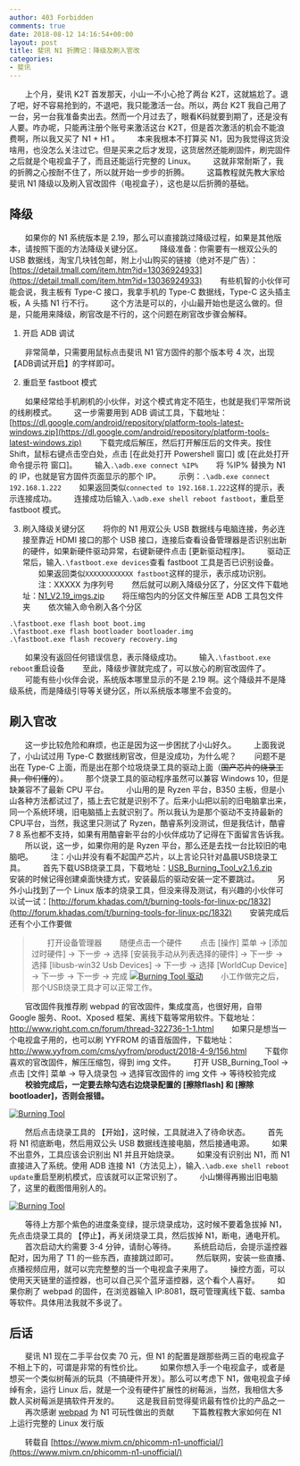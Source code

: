 ```yaml
---
author: 403 Forbidden
comments: true
date: 2018-08-12 14:16:54+00:00
layout: post
title: 斐讯 N1 折腾记：降级及刷入官改
categories:
- 斐讯
---
```

　　上个月，斐讯 K2T 首发那天，小山一不小心抢了两台 K2T，这就尴尬了。退了吧，好不容易抢到的，不退吧，我只能激活一台。所以，两台 K2T 我自己用了一台，另一台我准备卖出去。然而一个月过去了，眼看K码就要到期了，还是没有人要。咋办呢，只能再注册个账号来激活这台 K2T，但是首次激活的机会不能浪费啊，所以我又买了 N1 + H1 。
　　本来我根本不打算买 N1，因为我觉得这货没啥用，也没怎么关注过它。但是买来之后才发现，这货居然还能刷固件，刷完固件之后就是个电视盒子了，而且还能运行完整的 Linux。
　　这就非常耐斯了，我的折腾之心按耐不住了，所以就开始一步步的折腾。
　　这篇教程就先教大家给 斐讯 N1 降级以及刷入官改固件（电视盒子），这也是以后折腾的基础。

## 降级

　　如果你的 N1 系统版本是 2.19，那么可以直接跳过降级过程，如果是其他版本，请按照下面的方法降级关键分区。
　　降级准备：你需要有一根双公头的 USB 数据线，淘宝几块钱包邮，附上小山购买的链接（绝对不是广告）：[https://detail.tmall.com/item.htm?id=13036924933](https://detail.tmall.com/item.htm?id=13036924933)
　　有些机智的小伙伴可能会说，我主板有 Type-C 接口，我拿手机的 Type-C 数据线，Type-C 这头插主板，A 头插 N1 行不行。
　　这个方法是可以的，小山最开始也是这么做的。但是，只能用来降级，刷官改是不行的，这个问题在刷官改步骤会解释。

1. 开启 ADB 调试

　　非常简单，只需要用鼠标点击斐讯 N1 官方固件的那个版本号 4 次，出现 【ADB调试开启】的字样即可。

2. 重启至 fastboot 模式

　　如果经常给手机刷机的小伙伴，对这个模式肯定不陌生，也就是我们平常所说的线刷模式。
　　这一步需要用到 ADB 调试工具，下载地址：[https://dl.google.com/android/repository/platform-tools-latest-windows.zip](https://dl.google.com/android/repository/platform-tools-latest-windows.zip)
　　下载完成后解压，然后打开解压后的文件夹。按住 Shift，鼠标右键点击空白处，点击 [在此处打开 Powershell 窗口] 或 [在此处打开 命令提示符 窗口]。
　　输入``.\adb.exe connect %IP%``
　　将 %IP% 替换为 N1 的 IP，也就是官方固件页面显示的那个 IP。
　　示例：``.\adb.exe connect 192.168.1.222``
　　如果返回类似``connected to 192.168.1.222``这样的提示，表示连接成功。
　　连接成功后输入``.\adb.exe shell reboot fastboot``，重启至 fastboot 模式。

3. 刷入降级关键分区
　　将你的 N1 用双公头 USB 数据线与电脑连接，务必连接至靠近 HDMI 接口的那个 USB 接口，连接后查看设备管理器是否识别出新的硬件，如果新硬件驱动异常，右键新硬件点击 [更新驱动程序]。
　　驱动正常后，输入``.\fastboot.exe devices``查看 fastboot 工具是否已识别设备。
　　如果返回类似``XXXXXXXXXXXX fastboot``这样的提示，表示成功识别。
　　注：XXXXX 为序列号
　　然后就可以刷入降级分区了，分区文件下载地址：[N1_V2.19_imgs.zip](/sources/2018/08/N1_V2.19_imgs.zip)
　　将压缩包内的分区文件解压至 ADB 工具包文件夹
　　依次输入命令刷入各个分区

```shell
.\fastboot.exe flash boot boot.img
.\fastboot.exe flash bootloader bootloader.img
.\fastboot.exe flash recovery recovery.img
```

　　如果没有返回任何错误信息，表示降级成功。
　　输入``.\fastboot.exe reboot``重启设备
　　至此，降级步骤就完成了，可以放心的刷官改固件了。
　　可能有些小伙伴会说，系统版本哪里显示的不是 2.19 啊。这个降级并不是降级系统，而是降级引导等关键分区，所以系统版本哪里不会变的。

## 刷入官改

　　这一步比较危险和麻烦，也正是因为这一步困扰了小山好久。
　　上面我说了，小山试过用 Type-C 数据线刷官改，但是没成功，为什么呢？
　　问题不是出在 Type-C 上面，而是出在那个垃圾烧录工具的驱动上面（~~国产芯片的烧录工具，你们懂的~~）。
　　那个烧录工具的驱动程序虽然可以兼容 Windows 10，但是缺兼容不了最新 CPU 平台。
　　小山用的是 Ryzen 平台，B350 主板，但是小山各种方法都试过了，插上去它就是识别不了。后来小山把以前的旧电脑拿出来，同一个系统环境，旧电脑插上去就识别了。所以我认为是那个驱动不支持最新的CPU平台，当然，我这里只测试了 Ryzen，酷睿系列没测试，但是我估计，酷睿 7 8 系也都不支持，如果有用酷睿新平台的小伙伴成功了记得在下面留言告诉我。
　　所以说，这一步，如果你用的是 Ryzen 平台，那么还是去找一台比较旧的电脑吧。
　　注：小山并没有看不起国产芯片，以上言论只针对晶晨USB烧录工具。
　　首先下载USB烧录工具，下载地址：[USB_Burning_Tool_v2.1.6.zip](/sources/2018/08/USB_Burning_Tool_v2.1.6.zip)
　　安装的时候记得创建桌面快捷方式，安装最后的驱动安装一定不要跳过。
　　另外小山找到了一个 Linux 版本的烧录工具，但没来得及测试，有兴趣的小伙伴可以试一试：[http://forum.khadas.com/t/burning-tools-for-linux-pc/1832](http://forum.khadas.com/t/burning-tools-for-linux-pc/1832)
　　安装完成后还有个小工作要做

>　　打开设备管理器
>　　随便点击一个硬件
>　　点击 [操作] 菜单 → [添加过时硬件] → 下一步 → 选择 [安装我手动从列表选择的硬件] → 下一步 → 选择 [libusb-win32 Usb Devices] → 下一步 →  选择 [WorldCup Device] → 下一步 →  下一步 → 完成
>[![Burning Tool 驱动](/sources/2018/08/Burning_Tool_Driver.png)](/sources/2018/08/Burning_Tool_Driver.png)
>　　小工作做完之后，那个USB烧录工具才可以正常工作。

　　官改固件我推荐刷 webpad 的官改固件，集成度高，也很好用，自带 Google 服务、Root、Xposed 框架、离线下载等常用软件。下载地址：http://www.right.com.cn/forum/thread-322736-1-1.html
　　如果只是想当一个电视盒子用的，也可以刷 YYFROM 的语音版固件，下载地址：http://www.yyfrom.com/cms/yyfrom/product/2018-4-9/156.html
　　下载你喜欢的官改固件，解压压缩包，得到 img 文件。
　　打开 USB_Burning_Tool → 点击 [文件] 菜单 → 导入烧录包 → 选择官改固件的 img 文件 → 等待校验完成
　　**校验完成后，一定要去除勾选右边烧录配置的 [擦除flash] 和 [擦除bootloader]，否则会报错。**

[![Burning Tool](/sources/2018/08/Burning_Tool_01.png)](/sources/2018/08/Burning_Tool_01.png)

　　然后点击烧录工具的 【开始】，这时候，工具就进入了待命状态。
　　首先将 N1 彻底断电，然后用双公头 USB 数据线连接电脑，然后接通电源。
　　如果不出意外，工具应该会识别出 N1 并且开始烧录。
　　如果没有识别出 N1，而 N1 直接进入了系统。使用 ADB 连接 N1（方法见上），输入``.\adb.exe shell reboot update``重启至刷机模式，应该就可以正常识别了。
　　小山懒得再搬出旧电脑了，这里的截图借用别人的。

[![Burning Tool](/sources/2018/08/Burning_Tool_02.png)](/sources/2018/08/Burning_Tool_02.png)

　　等待上方那个紫色的进度条变绿，提示烧录成功，这时候不要着急拔掉 N1，先点击烧录工具的 【停止】，再关闭烧录工具，然后拔掉 N1，断电，通电开机。
　　首次启动大约需要 3-4 分钟，请耐心等待。
　　系统启动后，会提示遥控器配对，因为用了 T1 的一些东西，直接跳过即可。
　　然后联网，安装一些直播、点播视频应用，就可以完完整整的当一个电视盒子来用了。
　　操控方面，可以使用天天链里的遥控器，也可以自己买个蓝牙遥控器，这个看个人喜好。
　　如果你刷了 webpad 的固件，在浏览器输入 IP:8081，既可管理离线下载、samba等软件。具体用法我就不多说了。

## 后话

　　斐讯 N1 现在二手平台仅卖 70 元，但 N1 的配置是跟那些两三百的电视盒子不相上下的，可谓是非常的有性价比。
　　如果你想入手一个电视盒子，或者是想买一个类似树莓派的玩具（不搞硬件开发）。那么可以考虑下 N1，做电视盒子绰绰有余，运行 Linux 后，就是一个没有硬件扩展性的树莓派，当然，我相信大多数人买树莓派是搞软件开发的。
　　这是我目前觉得斐讯最有性价比的产品之一
　　再次感谢 [webpad](http://www.right.com.cn/forum/?4478) 为 N1 可玩性做出的贡献
　　下篇教程教大家如何在 N1 上运行完整的 Linux 发行版

　　转载自 [https://www.mivm.cn/phicomm-n1-unofficial/](https://www.mivm.cn/phicomm-n1-unofficial/)